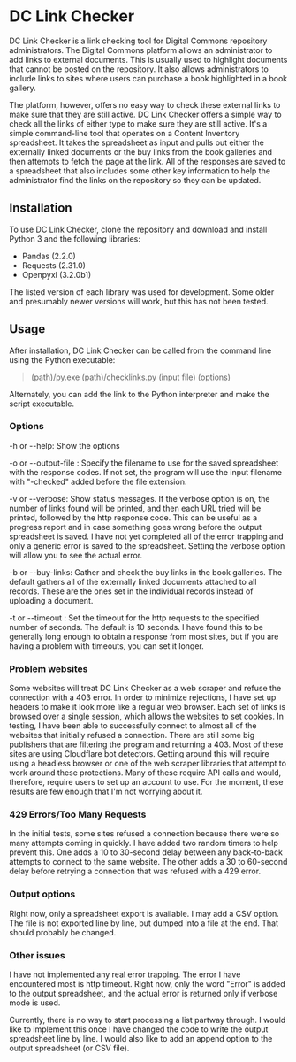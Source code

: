 # DC Link Checker
DC Link Checker is a link checking tool for Digital Commons repository administrators. The Digital Commons platform allows 
an administrator to add links to external documents. This is usually used to highlight documents that cannot be posted 
on the repository. It also allows administrators to include links to sites where users can purchase a book highlighted 
in a book gallery.

The platform, however, offers no easy way to check these external links to make sure that they are still active. DC 
Link Checker offers a simple way to check all the links of either type to make sure they are still active. It's a simple 
command-line tool that operates on a Content Inventory spreadsheet. It takes the spreadsheet as input and pulls out 
either the externally linked documents or the buy links from the book galleries and then attempts to fetch the page at 
the link. All of the responses are saved to a spreadsheet that also includes some other key information to help the 
administrator find the links on the repository so they can be updated. 

## Installation
To use DC Link Checker, clone the repository and download and install Python 3 and the following libraries:

* Pandas (2.2.0)
* Requests (2.31.0)
* Openpyxl (3.2.0b1)

The listed version of each library was used for development. Some older and presumably newer 
versions will work, but this has not been tested. 

## Usage

After installation, DC Link Checker can be called from the command line using the Python executable:

> (path)/py.exe (path)/checklinks.py (input file) (options)

Alternately, you can add the link to the Python interpreter and make the script executable. 

### Options
-h or --help: Show the options

-o <output file> or --output-file <output file>: Specify the filename to use for the saved spreadsheet with the 
response codes. If not set, the program will use the input filename with "-checked" added before the file extension. 

-v or --verbose: Show status messages. If the verbose option is on, the number of links found will be printed, and 
then each URL tried will be printed, followed by the http response code. This can be useful as a progress report and 
in case something goes wrong before the output spreadsheet is saved. I have not yet completed all of the error 
trapping and only a generic error is saved to the spreadsheet. Setting the verbose option will allow you to see the 
actual error. 

-b or --buy-links: Gather and check the buy links in the book galleries. The default gathers all of the externally 
linked documents attached to all records. These are the ones set in the individual records instead of uploading a 
document. 

-t <seconds> or --timeout <seconds>: Set the timeout for the http requests to the specified number of seconds. The 
default is 10 seconds. I have found this to be generally long enough to obtain a response from most sites, but if you 
are having a problem with timeouts, you can set it longer. 

### Problem websites

Some websites will treat DC Link Checker as a web scraper and refuse the connection with a 403 error. In order to 
minimize rejections, I have set up headers to make it look more like a regular web browser. Each set of links is 
browsed over a single session, which allows the websites to set cookies. In testing, I have been able to successfully 
connect to almost all of the websites that initially refused a connection. There are still some big publishers that 
are filtering the program and returning a 403. Most of these sites are using Cloudflare bot detectors. Getting around 
this will require using a headless browser or one of the web scraper libraries that attempt to work around these 
protections. Many of these require API calls and would, therefore, require users to set up an account to use. For the 
moment, these results are few enough that I'm not worrying about it. 

### 429 Errors/Too Many Requests

In the initial tests, some sites refused a connection because there were so many attempts coming in quickly. I have 
added two random timers to help prevent this. One adds a 10 to 30-second delay between any back-to-back attempts to 
connect to the same website. The other adds a 30 to 60-second delay before retrying a connection that was refused with 
a 429 error. 

### Output options

Right now, only a spreadsheet export is available. I may add a CSV option. The file is not exported line by line, but 
dumped into a file at the end. That should probably be changed. 

### Other issues

I have not implemented any real error trapping. The error I have encountered most is http timeout. Right now, only the 
word "Error" is added to the output spreadsheet, and the actual error is returned only if verbose mode is used. 

Currently, there is no way to start processing a list partway through. I would like to implement this once I have 
changed the code to write the output spreadsheet line by line. I would also like to add an append option to the output 
spreadsheet (or CSV file).